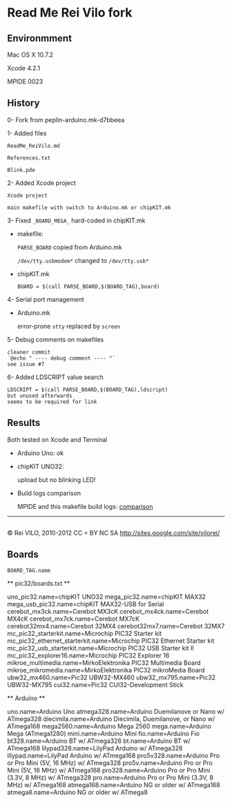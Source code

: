 # Read Me Rei Vilo fork
 

## Environmment

Mac OS X 10.7.2

Xcode 4.2.1

MPIDE 0023


## History

0- Fork from peplin-arduino.mk-d7bbeea

1- Added files

	ReadMe_ReiVilo.md

	References.txt

	Blink.pde


2- Added Xcode project

	Xcode project

	main makefile with switch to Arduino.mk or chipKIT.mk


3- Fixed `_BOARD_MEGA_` hard-coded in chipKIT.mk

* makefile: 

	`PARSE_BOARD` copied from Arduino.mk 

	`/dev/tty.usbmodem*` changed to `/dev/tty.usb*` 

* chipKIT.mk

	`BOARD = $(call PARSE_BOARD,$(BOARD_TAG),board)`


4- Serial port management

* Arduino.mk
    
	error-prone `stty` replaced by `screen`

5- Debug comments on makefiles

	cleaner commit
	`@echo " ---- debug comment ---- "`
	see issue #7    
    
6- Added LDSCRIPT value search    
    
	LDSCRIPT = $(call PARSE_BOARD,$(BOARD_TAG),ldscript)
	but unused afterwards
	seems to be required for link
    
                    
## Results

Both tested on Xcode and Terminal

* Arduino Uno: ok
* chipKIT UNO32: 

	upload but no blinking LED!

* Build logs comparison

	MPIDE and this makefile build logs: [comparison](https://docs.google.com/open?id=0B9EofSODZdANZWEzNmYxNjQtNWE4Ni00MTMyLWE2Y2EtM2ExMmZlM2E1NWY0) 



--------------------------

## 

© Rei VILO, 2010-2012
CC = BY NC SA
http://sites.google.com/site/vilorei/



## Boards

	BOARD_TAG.name

** pic32/boards.txt **

uno_pic32.name=chipKIT UNO32
mega_pic32.name=chipKIT MAX32
mega_usb_pic32.name=chipKIT MAX32-USB for Serial
cerebot_mx3ck.name=Cerebot MX3cK
cerebot_mx4ck.name=Cerebot MX4cK
cerebot_mx7ck.name=Cerebot MX7cK
cerebot32mx4.name=Cerebot 32MX4
cerebot32mx7.name=Cerebot 32MX7
mc_pic32_starterkit.name=Microchip PIC32 Starter kit
mc_pic32_ethernet_starterkit.name=Microchip PIC32 Ethernet Starter kit
mc_pic32_usb_starterkit.name=Microchip PIC32 USB Starter kit II
mc_pic32_explorer16.name=Microchip PIC32 Explorer 16
mikroe_multimedia.name=MirkoElektronika PIC32 Multimedia Board
mikroe_mikromedia.name=MirkoElektronika PIC32 mikroMedia Board
ubw32_mx460.name=Pic32 UBW32-MX460
ubw32_mx795.name=Pic32 UBW32-MX795
cui32.name=Pic32 CUI32-Development Stick

** Arduino **

uno.name=Arduino Uno
atmega328.name=Arduino Duemilanove or Nano w/ ATmega328
diecimila.name=Arduino Diecimila, Duemilanove, or Nano w/ ATmega168
mega2560.name=Arduino Mega 2560
mega.name=Arduino Mega (ATmega1280)
mini.name=Arduino Mini
fio.name=Arduino Fio
bt328.name=Arduino BT w/ ATmega328
bt.name=Arduino BT w/ ATmega168
lilypad328.name=LilyPad Arduino w/ ATmega328
lilypad.name=LilyPad Arduino w/ ATmega168
pro5v328.name=Arduino Pro or Pro Mini (5V, 16 MHz) w/ ATmega328
pro5v.name=Arduino Pro or Pro Mini (5V, 16 MHz) w/ ATmega168
pro328.name=Arduino Pro or Pro Mini (3.3V, 8 MHz) w/ ATmega328
pro.name=Arduino Pro or Pro Mini (3.3V, 8 MHz) w/ ATmega168
atmega168.name=Arduino NG or older w/ ATmega168
atmega8.name=Arduino NG or older w/ ATmega8
